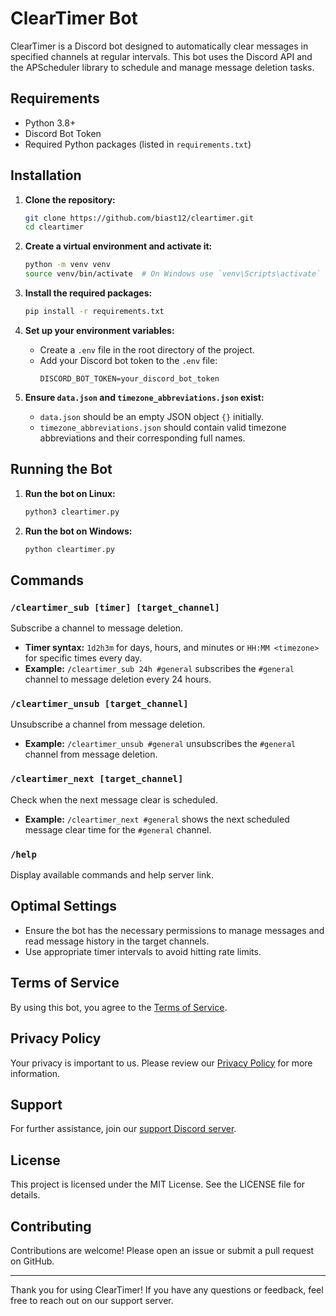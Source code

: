 # ClearTimer Bot

ClearTimer is a Discord bot designed to automatically clear messages in specified channels at regular intervals. This bot uses the Discord API and the APScheduler library to schedule and manage message deletion tasks.

## Requirements

- Python 3.8+
- Discord Bot Token
- Required Python packages (listed in `requirements.txt`)

## Installation

1. **Clone the repository:**
    ```sh
    git clone https://github.com/biast12/cleartimer.git
    cd cleartimer
    ```

2. **Create a virtual environment and activate it:**
    ```sh
    python -m venv venv
    source venv/bin/activate  # On Windows use `venv\Scripts\activate`
    ```

3. **Install the required packages:**
    ```sh
    pip install -r requirements.txt
    ```

4. **Set up your environment variables:**
    - Create a `.env` file in the root directory of the project.
    - Add your Discord bot token to the `.env` file:
      ```env
      DISCORD_BOT_TOKEN=your_discord_bot_token
      ```

5. **Ensure `data.json` and `timezone_abbreviations.json` exist:**
    - `data.json` should be an empty JSON object `{}` initially.
    - `timezone_abbreviations.json` should contain valid timezone abbreviations and their corresponding full names.

## Running the Bot

1. **Run the bot on Linux:**
    ```sh
    python3 cleartimer.py
    ```

2. **Run the bot on Windows:**
    ```sh
    python cleartimer.py
    ```

## Commands

### `/cleartimer_sub [timer] [target_channel]`
Subscribe a channel to message deletion.

- **Timer syntax:** `1d2h3m` for days, hours, and minutes or `HH:MM <timezone>` for specific times every day.
- **Example:** `/cleartimer_sub 24h #general` subscribes the `#general` channel to message deletion every 24 hours.

### `/cleartimer_unsub [target_channel]`
Unsubscribe a channel from message deletion.

- **Example:** `/cleartimer_unsub #general` unsubscribes the `#general` channel from message deletion.

### `/cleartimer_next [target_channel]`
Check when the next message clear is scheduled.

- **Example:** `/cleartimer_next #general` shows the next scheduled message clear time for the `#general` channel.

### `/help`
Display available commands and help server link.

## Optimal Settings

- Ensure the bot has the necessary permissions to manage messages and read message history in the target channels.
- Use appropriate timer intervals to avoid hitting rate limits.

## Terms of Service

By using this bot, you agree to the [Terms of Service](https://biast12.info/cleartimer/termsofservice).

## Privacy Policy

Your privacy is important to us. Please review our [Privacy Policy](https://biast12.info/cleartimer/privacypolicy) for more information.

## Support

For further assistance, join our [support Discord server](https://discord.com/invite/ERFffj9Qs7).

## License

This project is licensed under the MIT License. See the LICENSE file for details.

## Contributing

Contributions are welcome! Please open an issue or submit a pull request on GitHub.

---

Thank you for using ClearTimer! If you have any questions or feedback, feel free to reach out on our support server.